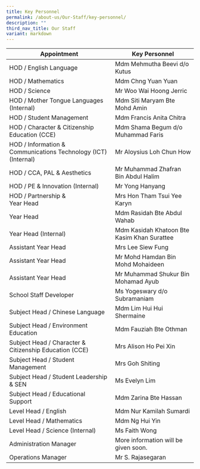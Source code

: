 ```yaml
---
title: Key Personnel
permalink: /about-us/Our-Staff/key-personnel/
description: ""
third_nav_title: Our Staff
variant: markdown
---
```

| Appointment | Key Personnel | 
| -------- | -------- | 
| HOD / English Language | Mdm Mehmutha Beevi d/o Kutus | 
| HOD / Mathematics | Mdm Chng Yuan Yuan | 
| HOD / Science | Mr Woo Wai Hoong Jerric | 
| HOD / Mother Tongue Languages (Internal) | Mdm Siti Maryam Bte Mohd Amin |
| HOD / Student Management | Mdm Francis Anita Chitra |
| HOD / Character &amp; Citizenship Education (CCE) | Mdm Shama Begum d/o Muhammad Faris | 
| HOD / Information &amp; Communications Technology (ICT) (Internal) | Mr Aloysius Loh Chun How |
| HOD / CCA, PAL &amp; Aesthetics | Mr Muhammad Zhafran Bin Abdul Halim | 
| HOD / PE &amp; Innovation (Internal) | Mr Yong Hanyang | 
| HOD / Partnership &amp; <br>Year Head | Mrs Hon Tham Tsui Yee Karyn |
| Year Head | Mdm Rasidah Bte Abdul Wahab |
| Year Head (Internal) | Mdm Kasidah Khatoon Bte Kasim Khan Surattee |
| Assistant Year Head | Mrs Lee Siew Fung |
| Assistant Year Head | Mr Mohd Hamdan Bin Mohd Mohaideen |
| Assistant Year Head | Mr Muhammad Shukur Bin Mohamad Ayub |
| School Staff Developer | Ms Yogeswary d/o Subramaniam |
| Subject Head / Chinese Language | Mdm Lim Hui Hui Shermaine |
| Subject Head / Environment Education | Mdm Fauziah Bte Othman |
| Subject Head / Character &amp; Citizenship Education (CCE) | Mrs Alison Ho Pei Xin |
| Subject Head / Student Management | Mrs Goh Shiting |
| Subject Head / Student Leadership &amp; SEN | Ms Evelyn Lim |
| Subject Head / Educational Support | Mdm Zarina Bte Hassan |
| Level Head / English | Mdm Nur Kamilah Sumardi|
| Level Head / Mathematics | Mdm Ng Hui Yin |
| Level Head / Science (Internal) | Ms Faith Wong |
| Administration Manager | More information will be given soon. |
| Operations Manager | Mr S. Rajasegaran |